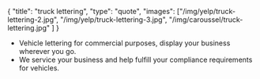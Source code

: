 {
  "title": "truck lettering",
  "type": "quote",
  "images": ["/img/yelp/truck-lettering-2.jpg", "/img/yelp/truck-lettering-3.jpg", "/img/caroussel/truck-lettering.jpg" ]
}

* Vehicle lettering for commercial purposes, display your business wherever you go.
* We service your business and help fulfill your compliance requirements for vehicles.
